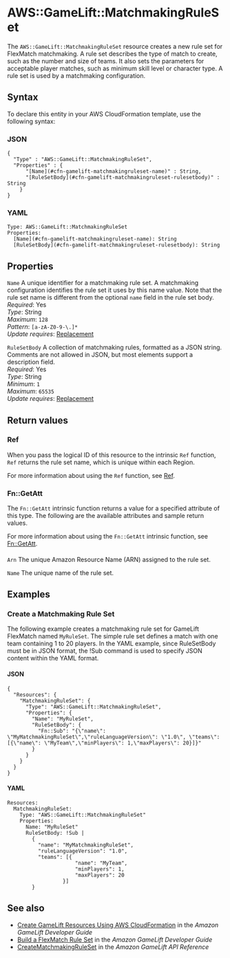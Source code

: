 # AWS::GameLift::MatchmakingRuleSet<a name="aws-resource-gamelift-matchmakingruleset"></a>

The `AWS::GameLift::MatchmakingRuleSet` resource creates a new rule set for FlexMatch matchmaking\. A rule set describes the type of match to create, such as the number and size of teams\. It also sets the parameters for acceptable player matches, such as minimum skill level or character type\. A rule set is used by a matchmaking configuration\.

## Syntax<a name="aws-resource-gamelift-matchmakingruleset-syntax"></a>

To declare this entity in your AWS CloudFormation template, use the following syntax:

### JSON<a name="aws-resource-gamelift-matchmakingruleset-syntax.json"></a>

```
{
  "Type" : "AWS::GameLift::MatchmakingRuleSet",
  "Properties" : {
      "[Name](#cfn-gamelift-matchmakingruleset-name)" : String,
      "[RuleSetBody](#cfn-gamelift-matchmakingruleset-rulesetbody)" : String
    }
}
```

### YAML<a name="aws-resource-gamelift-matchmakingruleset-syntax.yaml"></a>

```
Type: AWS::GameLift::MatchmakingRuleSet
Properties: 
  [Name](#cfn-gamelift-matchmakingruleset-name): String
  [RuleSetBody](#cfn-gamelift-matchmakingruleset-rulesetbody): String
```

## Properties<a name="aws-resource-gamelift-matchmakingruleset-properties"></a>

`Name`  <a name="cfn-gamelift-matchmakingruleset-name"></a>
A unique identifier for a matchmaking rule set\. A matchmaking configuration identifies the rule set it uses by this name value\. Note that the rule set name is different from the optional `name` field in the rule set body\.  
*Required*: Yes  
*Type*: String  
*Maximum*: `128`  
*Pattern*: `[a-zA-Z0-9-\.]*`  
*Update requires*: [Replacement](https://docs.aws.amazon.com/AWSCloudFormation/latest/UserGuide/using-cfn-updating-stacks-update-behaviors.html#update-replacement)

`RuleSetBody`  <a name="cfn-gamelift-matchmakingruleset-rulesetbody"></a>
A collection of matchmaking rules, formatted as a JSON string\. Comments are not allowed in JSON, but most elements support a description field\.  
*Required*: Yes  
*Type*: String  
*Minimum*: `1`  
*Maximum*: `65535`  
*Update requires*: [Replacement](https://docs.aws.amazon.com/AWSCloudFormation/latest/UserGuide/using-cfn-updating-stacks-update-behaviors.html#update-replacement)

## Return values<a name="aws-resource-gamelift-matchmakingruleset-return-values"></a>

### Ref<a name="aws-resource-gamelift-matchmakingruleset-return-values-ref"></a>

 When you pass the logical ID of this resource to the intrinsic `Ref` function, `Ref` returns the rule set name, which is unique within each Region\.

For more information about using the `Ref` function, see [Ref](https://docs.aws.amazon.com/AWSCloudFormation/latest/UserGuide/intrinsic-function-reference-ref.html)\.

### Fn::GetAtt<a name="aws-resource-gamelift-matchmakingruleset-return-values-fn--getatt"></a>

The `Fn::GetAtt` intrinsic function returns a value for a specified attribute of this type\. The following are the available attributes and sample return values\.

For more information about using the `Fn::GetAtt` intrinsic function, see [Fn::GetAtt](https://docs.aws.amazon.com/AWSCloudFormation/latest/UserGuide/intrinsic-function-reference-getatt.html)\.

#### <a name="aws-resource-gamelift-matchmakingruleset-return-values-fn--getatt-fn--getatt"></a>

`Arn`  <a name="Arn-fn::getatt"></a>
The unique Amazon Resource Name \(ARN\) assigned to the rule set\.

`Name`  <a name="Name-fn::getatt"></a>
The unique name of the rule set\.

## Examples<a name="aws-resource-gamelift-matchmakingruleset--examples"></a>

### Create a Matchmaking Rule Set<a name="aws-resource-gamelift-matchmakingruleset--examples--Create_a_Matchmaking_Rule_Set"></a>

The following example creates a matchmaking rule set for GameLift FlexMatch named `MyRuleSet`\. The simple rule set defines a match with one team containing 1 to 20 players\. In the YAML example, since RuleSetBody must be in JSON format, the \!Sub command is used to specify JSON content within the YAML format\. 

#### JSON<a name="aws-resource-gamelift-matchmakingruleset--examples--Create_a_Matchmaking_Rule_Set--json"></a>

```
{
  "Resources": {
    "MatchmakingRuleSet": {
      "Type": "AWS::GameLift::MatchmakingRuleSet",
      "Properties": {
        "Name": "MyRuleSet",
        "RuleSetBody": {
          "Fn::Sub": "{\"name\": \"MyMatchmakingRuleSet\",\"ruleLanguageVersion\": \"1.0\", \"teams\": [{\"name\": \"MyTeam\",\"minPlayers\": 1,\"maxPlayers\": 20}]}"
        }
      }
    }
  }
}
```

#### YAML<a name="aws-resource-gamelift-matchmakingruleset--examples--Create_a_Matchmaking_Rule_Set--yaml"></a>

```
Resources:
  MatchmakingRuleSet:
    Type: "AWS::GameLift::MatchmakingRuleSet"
    Properties:
      Name: "MyRuleSet"
      RuleSetBody: !Sub |
        {
          "name": "MyMatchmakingRuleSet",
          "ruleLanguageVersion": "1.0",
          "teams": [{
                      "name": "MyTeam",
                      "minPlayers": 1,
                      "maxPlayers": 20
                  }]
        }
```

## See also<a name="aws-resource-gamelift-matchmakingruleset--seealso"></a>
+ [ Create GameLift Resources Using AWS CloudFormation](https://docs.aws.amazon.com/gamelift/latest/developerguide/resources-cloudformation.html) in the *Amazon GameLift Developer Guide*
+ [ Build a FlexMatch Rule Set](https://docs.aws.amazon.com/gamelift/latest/developerguide/match-rulesets.html) in the *Amazon GameLift Developer Guide*
+  [ CreateMatchmakingRuleSet](https://docs.aws.amazon.com/gamelift/latest/apireference/API_CreateMatchmakingRuleSet.html) in the *Amazon GameLift API Reference* 